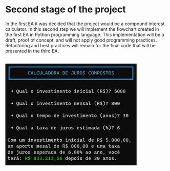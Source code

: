 # Second stage of the project

In the first EA it was decided that the project would be a compound interest calculator. In this second step we will implement the flowchart created in the first EA in Python programming language. This implementation will be a draft, proof of concept, and will not apply good programming practices. Refactoring and best practices will remain for the final code that will be presented in the third EA.

<br>
<div>
  <img src="https://raw.githubusercontent.com/genesluna/ads-cesmac/main/comp-interest-calc/EA2/screenshot.png" alt="screenshot"/>
</div>
